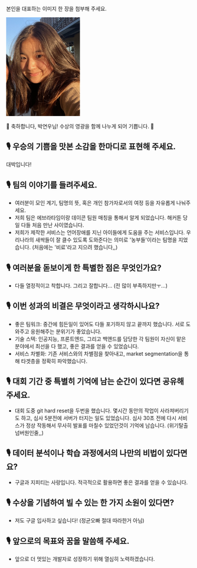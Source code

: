 본인을 대표하는 이미지 한 장을 첨부해 주세요.

<img src="./assets/박연우.jpeg" width="200">

🎉 축하합니다, 박연우님! 수상의 영광을 함께 나누게 되어 기쁩니다. 🎉

## 🎙️ 우승의 기쁨을 맛본 소감을 한마디로 표현해 주세요.
대박입니다!

## 🎙️ 팀의 이야기를 들려주세요.
- 여러분이 모인 계기, 팀명의 뜻, 혹은 개인 참가자로서의 여정 등을 자유롭게 나눠주세요.
- 저희 팀은 에브라타임이랑 데이콘 팀원 매칭을 통해서 알게 되었습니다. 해커톤 당일 다들 처음 만난 사이였습니다.
- 저희가 제작한 서비스는 언어장애를 지닌 아이들에게 도움을 주는 서비스입니다. 우리나라의 새싹들이 잘 클수 있도록 도와준다는 의미로 '농부들'이라는 팀명을 지었습니다. (처음에는 '비료'라고 지으려 했습니다,,)
  
## 🎙️ 여러분을 돋보이게 한 특별한 점은 무엇인가요?
- 다들 열정적이고 착합니다. 그리고 잘합니다... (전 많이 부족하지만ㅜ...)

## 🎙️ 이번 성과의 비결은 무엇이라고 생각하시나요?
- 좋은 팀워크: 중간에 힘든일이 있어도 다들 포기하지 않고 끝까지 했습니다. 서로 도와주고 응원해주는 분위기가 좋았습니다.
- 기술 스텍: 인공지능, 프론트엔드, 그리고 백앤드를 담당한 각 팀원이 자신이 맡은 분야에서 최선을 다 했고, 좋은 결과를 얻을 수 있었습니다.
- 서비스 차별화: 기존 서비스와의 차별점을 찾아내고, market segmentation을 통해 타겟층을 정확히 파악했습니다.

## 🎙️ 대회 기간 중 특별히 기억에 남는 순간이 있다면 공유해 주세요.
- 대회 도중 git hard reset을 두번을 했습니다. 몇시간 동안의 작업이 사라져버리기도 하고, 심사 5분전에 서버가 터지는 일도 있었습니다. 심사 30초 전에 다시 서비스가 정상 작동해서 무사히 발표를 마칠수 있었던것이 기억에 남습니다. (위기탈출 넘버원인줄,,)

## 🎙️ 데이터 분석이나 학습 과정에서의 나만의 비법이 있다면요?
- 구글과 지피티는 사랑입니다. 적극적으로 활용하면 좋은 결과를 얻을 수 있습니다.

## 🎙️ 수상을 기념하여 빌 수 있는 한 가지 소원이 있다면?
- 저도 구글 입사하고 싶습니다! (정균오빠 절대 따라한거 아님)

## 🎙️ 앞으로의 목표와 꿈을 말씀해 주세요.
- 앞으로 더 멋있는 개발자로 성장하기 위해 열심히 노력하겠습니다.
